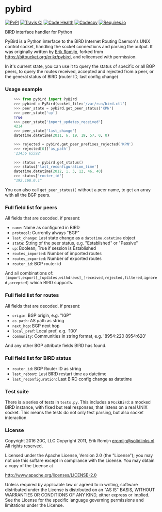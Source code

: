 
# pybird

[![PyPI](https://img.shields.io/pypi/v/pybird.svg?maxAge=3600)](https://pypi.python.org/pypi/pybird)
[![Travis CI](https://img.shields.io/travis/20c/pybird.svg?maxAge=3600)](https://travis-ci.org/20c/pybird)
[![Code Health](https://landscape.io/github/20c/pybird/master/landscape.svg?style=flat)](https://landscape.io/github/20c/pybird/master)
[![Codecov](https://img.shields.io/codecov/c/github/20c/pybird/master.svg?maxAge=3600)](https://codecov.io/github/20c/pybird)
[![Requires.io](https://img.shields.io/requires/github/20c/pybird.svg?maxAge=3600)](https://requires.io/github/20c/pybird/requirements)

BIRD interface handler for Python

PyBird is a Python interface to the BIRD Internet Routing Daemon's UNIX control
socket, handling the socket connections and parsing the output. It was
originally written by [Erik Romijn](https://github.com/erikr), forked from
<https://bitbucket.org/erikr/pybird>, and relicensed with permission.


In it's current state, you can use it to query the status of specific or all
BGP peers, to query the routes received, accepted and rejected from a peer,
or the general status of BIRD (router ID, last config change)


### Usage example

```py
    >>> from pybird import PyBird
    >>> pybird = PyBird(socket_file='/var/run/bird.ctl')
    >>> peer_state = pybird.get_peer_status('KPN')
    >>> peer_state['up']
    True
    >>> peer_state['import_updates_received']
    4214
    >>> peer_state['last_change']
    datetime.datetime(2011, 6, 19, 19, 57, 0, 0)

    >>> rejected = pybird.get_peer_prefixes_rejected('KPN')
    >>> rejected[0]['as_path']
    '23456 65592'
    
    >>> status = pybird.get_status()
    >>> status['last_reconfiguration_time']
    datetime.datetime(2012, 1, 3, 12, 46, 40)
    >>> status['router_id']
    "192.168.0.1"
```

You can also call ``get_peer_status()`` without a peer name, to get an array
with all the BGP peers.


### Full field list for peers

All fields that are decoded, if present:

- ``name``: Name as configured in BIRD
- ``protocol``: Currently always "BGP"
- ``last_change``: Last state change as a ``datetime.datetime`` object
- ``state``: String of the peer status, e.g. "Established" or "Passive"
- ``up``: Boolean, True if session is Established
- ``routes_imported``: Number of imported routes
- ``routes_exported``: Number of exported routes
- ``router_id``: BGP router id

And all combinations of:
``[import,export]_[updates,withdraws]_[received,rejected,filtered,ignored,accepted]``
which BIRD supports.


### Full field list for routes

All fields that are decoded, if present:

- ``origin``: BGP origin, e.g. "IGP"
- ``as_path``: AS path as string
- ``next_hop``: BGP next hop
- ``local_pref``: Local pref, e.g. '100'
- ``community``: Communities in string format, e.g. '8954:220 8954:620'

And any other BGP attribute fields BIRD has found.


### Full field list for BIRD status

- ``router_id``: BGP Router ID as string
- ``last_reboot``: Last BIRD restart time as datetime
- ``last_reconfiguration``: Last BIRD config change as datetime


### Test suite

There is a series of tests in ``tests.py``. This includes a ``MockBird``: a
mocked BIRD instance, with fixed but real responses, that listens on a real
UNIX socket. This means the tests do not only test parsing, but also socket
interaction.


### License

Copyright 2016 20C, LLC
Copyright 2011, Erik Romijn <eromijn@solidlinks.nl>
All rights reserved.

Licensed under the Apache License, Version 2.0 (the "License");
you may not use this softare except in compliance with the License.
You may obtain a copy of the License at

   http://www.apache.org/licenses/LICENSE-2.0

Unless required by applicable law or agreed to in writing, software
distributed under the License is distributed on an "AS IS" BASIS,
WITHOUT WARRANTIES OR CONDITIONS OF ANY KIND, either express or implied.
See the License for the specific language governing permissions and
limitations under the License.

